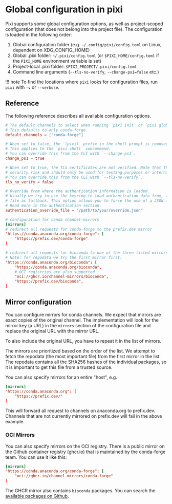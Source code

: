 # Global configuration in pixi

Pixi supports some global configuration options, as well as project-scoped
configuration (that does not belong into the project file). The configuration is
loaded in the following order:

1. Global configuration folder (e.g. `~/.config/pixi/config.toml` on Linux,
   dependent on XDG_CONFIG_HOME)
2. Global .pixi folder: `~/.pixi/config.toml` (or `$PIXI_HOME/config.toml` if
   the `PIXI_HOME` environment variable is set)
3. Project-local .pixi folder: `$PIXI_PROJECT/.pixi/config.toml`
4. Command line arguments (`--tls-no-verify`, `--change-ps1=false` etc.)

!!! note To find the locations where `pixi` looks for configuration files, run
    `pixi` with `-v` or `--verbose`.

## Reference

The following reference describes all available configuration options.

```toml
# The default channels to select when running `pixi init` or `pixi global install`.
# This defaults to only conda-forge.
default_channels = ["conda-forge"]

# When set to false, the `(pixi)` prefix in the shell prompt is removed.
# This applies to the `pixi shell` subcommand.
# You can override this from the CLI with `--change-ps1`.
change_ps1 = true

# When set to true, the TLS certificates are not verified. Note that this is a
# security risk and should only be used for testing purposes or internal networks.
# You can override this from the CLI with `--tls-no-verify`.
tls_no_verify = false

# Override from where the authentication information is loaded.
# Usually we try to use the keyring to load authentication data from, and only use a JSON
# file as fallback. This option allows you to force the use of a JSON file.
# Read more in the authentication section.
authentication_override_file = "/path/to/your/override.json"

# configuration for conda channel-mirrors
[mirrors]
# redirect all requests for conda-forge to the prefix.dev mirror
"https://conda.anaconda.org/conda-forge": [
    "https://prefix.dev/conda-forge"
]

# redirect all requests for bioconda to one of the three listed mirrors
# Note: for repodata we try the first mirror first.
"https://conda.anaconda.org/bioconda": [
    "https://conda.anaconda.org/bioconda",
    # OCI registries are also supported
    "oci://ghcr.io/channel-mirrors/bioconda",
    "https://prefix.dev/bioconda",
]
```

## Mirror configuration

You can configure mirrors for conda channels. We expect that mirrors are exact
copies of the original channel. The implementation will look for the mirror key
(a URL) in the `mirrors` section of the configuration file and replace the
original URL with the mirror URL.

To also include the original URL, you have to repeat it in the list of mirrors.

The mirrors are prioritized based on the order of the list. We attempt to fetch
the repodata (the most important file) from the first mirror in the list. The
repodata contains all the SHA256 hashes of the individual packages, so it is
important to get this file from a trusted source.

You can also specify mirrors for an entire "host", e.g.

```toml
[mirrors]
"https://conda.anaconda.org": [
    "https://prefix.dev/"
]
```

This will forward all request to channels on anaconda.org to prefix.dev.
Channels that are not currently mirrored on prefix.dev will fail in the above example.

### OCI Mirrors

You can also specify mirrors on the OCI registry. There is a public mirror on
the Github container registry (ghcr.io) that is maintained by the conda-forge
team. You can use it like this:

```toml
[mirrors]
"https://conda.anaconda.org/conda-forge": [
    "oci://ghcr.io/channel-mirrors/conda-forge"
]
```

The GHCR mirror also contains `bioconda` packages. You can search the [available
packages on Github](https://github.com/orgs/channel-mirrors/packages).
